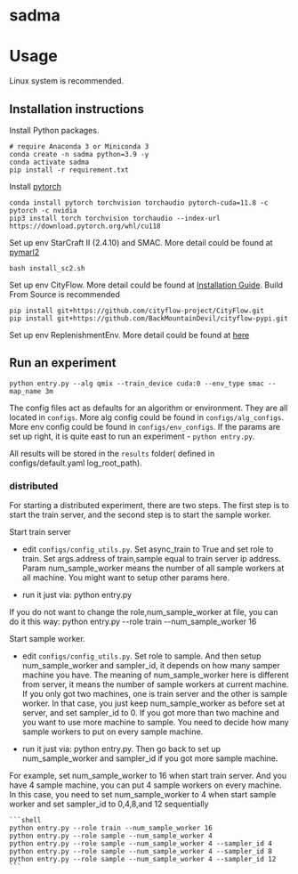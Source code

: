 # sadma
# Usage

Linux system is recommended.

## Installation instructions

Install Python packages.

```shell
# require Anaconda 3 or Miniconda 3
conda create -n sadma python=3.9 -y
conda activate sadma
pip install -r requirement.txt
```

Install [pytorch](https://pytorch.org)

    conda install pytorch torchvision torchaudio pytorch-cuda=11.8 -c pytorch -c nvidia
    pip3 install torch torchvision torchaudio --index-url https://download.pytorch.org/whl/cu118

Set up env StarCraft II (2.4.10) and SMAC. More detail could be found at [pymarl2](https://github.com/hijkzzz/pymarl2)

    bash install_sc2.sh

Set up env CityFlow. More detail could be found at [Installation Guide](https://cityflow.readthedocs.io/en/latest/install.html). Build From Source is recommended

    pip install git+https://github.com/cityflow-project/CityFlow.git
    pip install git+https://github.com/BackMountainDevil/cityflow-pypi.git

Set up env ReplenishmentEnv. More detail could be found at [here](https://github.com/VictorYXL/ReplenishmentEnv)

## Run an experiment 

```
python entry.py --alg qmix --train_device cuda:0 --env_type smac --map_name 3m
```

The config files act as defaults for an algorithm or environment. They are all located in `configs`. More alg config could be found in `configs/alg_configs`. More env config could be found in `configs/env_configs`. If the params are set up right, it is quite east to run an experiment - `python entry.py`.

All results will be stored in the `results` folder( defined in configs/default.yaml log_root_path).

### distributed

For starting a distributed experiment, there are two steps. The first step is to start the train server, and the second step is to start the sample worker.

Start train server

- edit `configs/config_utils.py`. Set async_train to True and set role to train. Set args.address of train,sample equal to train server ip address. Param num_sample_worker means the number of all sample workers at all machine. You might want to setup other params here.

- run it just via: python entry.py

If you do not want to change the role,num_sample_worker at file, you can do it this way: python entry.py --role train --num_sample_worker 16

Start sample worker. 

- edit `configs/config_utils.py`. Set role to sample. And then setup num_sample_worker and sampler_id, it depends on how many samper machine you have. The meaning of num_sample_worker here is different from server, it means the number of sample workers at current machine. If you only got two machines, one is train server and the other is sample worker. In that case, you just keep num_sample_worker as before set at server, and set sampler_id to 0. If you got more than two machine and you want to use more machine to sample. You need to decide how many sample workers to put on every sample machine.

- run it just via: python entry.py. Then go back to set up num_sample_worker and sampler_id if you got more sample machine.

For example, set num_sample_worker to 16 when start train server. And you have 4 sample machine, you can put 4 sample workers on every machine. In this case, you need to set  num_sample_worker to 4 when start sample worker and set sampler_id to 0,4,8,and 12 sequentially

    ```shell
    python entry.py --role train --num_sample_worker 16
    python entry.py --role sample --num_sample_worker 4
    python entry.py --role sample --num_sample_worker 4 --sampler_id 4
    python entry.py --role sample --num_sample_worker 4 --sampler_id 8
    python entry.py --role sample --num_sample_worker 4 --sampler_id 12
    ```
